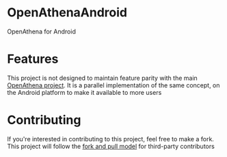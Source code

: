 # OpenAthenaAndroid
OpenAthena for Android

# Features
This project is not designed to maintain feature parity with the main [OpenAthena project](http://OpenAthena.com).
It is a parallel implementation of the same concept, on the Android platform to make it available
to more users

# Contributing
If you're interested in contributing to this project, feel free to make a fork. This project will
follow the [fork and pull model](https://reflectoring.io/github-fork-and-pull/) for third-party contributors 